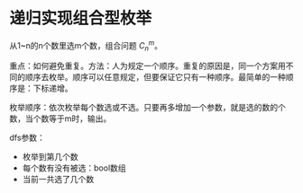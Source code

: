 # 递归实现组合型枚举

从1~n的n个数里选m个数，组合问题 $C_{n}^{m}$。

重点：如何避免重复。方法：人为规定一个顺序。重复的原因是，同一个方案用不同的顺序去枚举。顺序可以任意规定，但要保证它只有一种顺序。最简单的一种顺序是：下标递增。

枚举顺序：依次枚举每个数选或不选。只要再多增加一个参数，就是选的数的个数，当个数等于m时，输出。

dfs参数：

- 枚举到第几个数
- 每个数有没有被选：bool数组
- 当前一共选了几个数
